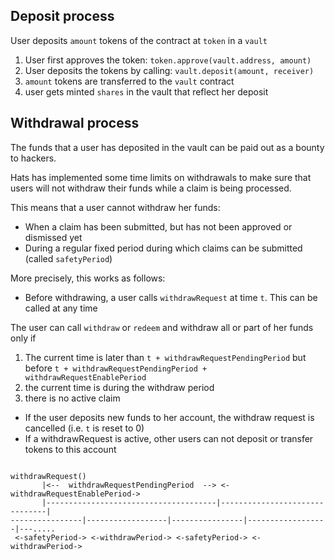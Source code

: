 
## Deposit process 

User deposits `amount` tokens of the contract at `token` in a `vault`
1. User first approves the token: `token.approve(vault.address, amount)`
1. User deposits the tokens by calling: `vault.deposit(amount, receiver)`
  1. `amount` tokens are transferred to the `vault` contract
  1. user gets minted `shares` in the vault that reflect her deposit 

  

## Withdrawal process

The funds that a user has deposited in the vault can be paid out as a bounty to hackers. 

Hats has implemented some time limits on withdrawals to make sure that users will not withdraw their funds while a claim is being processed. 

This means that a user cannot withdraw her funds:

- When a claim has been submitted, but has not been approved or dismissed yet
- During a regular fixed period during which claims can be submitted (called `safetyPeriod`)

More precisely, this works as follows:

- Before withdrawing, a user calls `withdrawRequest` at time `t`. This can be called at any time

The user can call `withdraw` or `redeem` and withdraw all or part of her funds only if
  1. The current time is later than `t + withdrawRequestPendingPeriod` but before `t + withdrawRequestPendingPeriod + withdrawRequestEnablePeriod`
  2. the current time is during the withdraw period
  3. there is no active claim

- If the user deposits new funds to her account, the withdraw request is cancelled (i.e. `t` is reset to 0)
- If a withdrawRequest is active, other users can not deposit or transfer tokens to this account


```

withdrawRequest()
       |<--  withdrawRequestPendingPeriod  --> <-withdrawRequestEnablePeriod->  
       |--------------------------------------|-------------------------------| 
----------------|------------------|----------------|------------------|---.....
 <-safetyPeriod-> <-withdrawPeriod-> <-safetyPeriod-> <-withdrawPeriod->
 

```